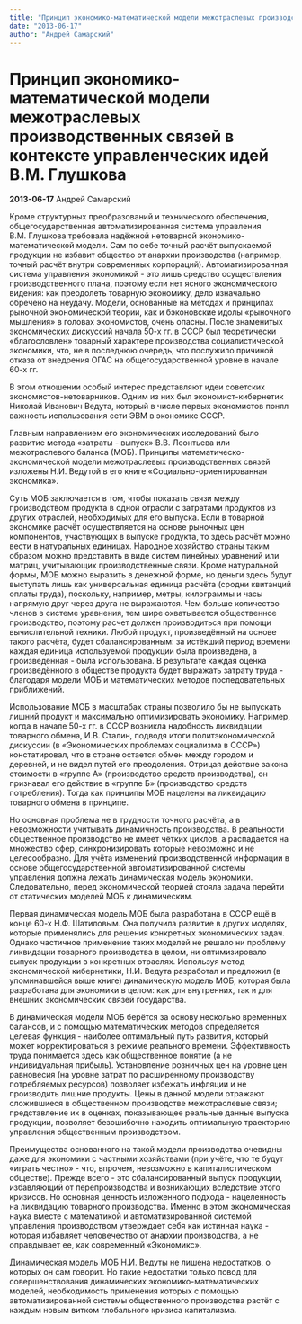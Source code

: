 ```yaml
---
title: "Принцип экономико-математической модели межотраслевых производственных связей в контексте управленческих идей В.М. Глушкова"
date: "2013-06-17"
author: "Андрей Самарский"
---
```


# Принцип экономико-математической модели межотраслевых производственных связей в контексте управленческих идей В.М. Глушкова

**2013-06-17** Андрей Самарский

Кроме структурных преобразований и технического обеспечения, общегосударственная автоматизированная система управления В.М. Глушкова требовала надёжной нетоварной экономико-математической модели. Сам по себе точный расчёт выпускаемой продукции не избавит общество от анархии производства (например, точный расчёт внутри современных корпораций). Автоматизированная система управления экономикой - это лишь средство осуществления производственного плана, поэтому если нет ясного экономического видения: как преодолеть товарную экономику, дело изначально обречено на неудачу. Модели, основанные на методах и принципах рыночной экономической теории, как и бэконовские идолы «рыночного мышления» в головах экономистов, очень опасны. После знаменитых экономических дискуссий начала 50-х гг. в СССР был теоретически «благословлен» товарный характере производства социалистической экономики, что, не в последнюю очередь, что послужило причиной отказа от внедрения ОГАС на общегосударственной уровне в начале 60-х гг.

В этом отношении особый интерес представляют идеи советских экономистов-нетоварников. Одним из них был экономист-кибернетик Николай Иванович Ведута, который в числе первых экономистов понял важность использования сети ЭВМ в экономике СССР.

Главным направлением его экономических исследований было развитие метода «затраты - выпуск» В.В. Леонтьева или межотраслевого баланса (МОБ). Принципы математическо-экономической модели межотраслевых производственных связей изложены Н.И. Ведутой в его книге «Социально-ориентированная экономика».

Суть МОБ заключается в том, чтобы показать связи между производством продукта в одной отрасли с затратами продуктов из других отраслей, необходимых для его выпуска. Если в товарной экономике расчёт осуществляется на основе рыночных цен компонентов, участвующих в выпуске продукта, то здесь расчёт можно вести в натуральных единицах. Народное хозяйство страны таким образом можно представить в виде систем линейных уравнений или матриц, учитывающих производственные связи. Кроме натуральной формы, МОБ можно выразить в денежной форме, но деньги здесь будут выступать лишь как универсальная единица расчёта (сродни квитанций оплаты труда), поскольку, например, метры, килограммы и часы напрямую друг через друга не выражаются. Чем больше количество членов в системе уравнения, тем шире охватывается общественное производство, поэтому расчет должен производиться при помощи вычислительной техники. Любой продукт, произведённый на основе такого расчёта, будет сбалансированным: за истёкший период времени каждая единица используемой продукции была произведена, а произведённая - была использована. В результате каждая оценка произведённого в обществе продукта будет выражать затрату труда - благодаря модели МОБ и математических методов последовательных приближений.

Использование МОБ в масштабах страны позволило бы не выпускать лишний продукт и максимально оптимизировать экономику. Например, когда в начале 50-х гг. в СССР возникла надобность ликвидации товарного обмена, И.В. Cталин, подводя итоги политэкономической дискуссии (в «Экономических проблемах социализма в СССР») констатировал, что в стране остается обмен между городом и деревней, и не видел путей его преодоления. Отрицая действие закона стоимости в «группе А» (производство средств производства), он признавал его действие в «группе Б» (производство средств потребления). Тогда как принципы МОБ нацелены на ликвидацию товарного обмена в принципе.

Но основная проблема не в трудности точного расчёта, а в невозможности учитывать динамичность производства. В реальности общественное производство не имеет чётких циклов, а распадается на множество сфер, синхронизировать которые невозможно и не целесообразно. Для учёта изменений производственной информации в основе общегосударственной автоматизированной системы управления должна лежать динамическая модель экономики. Следовательно, перед экономической теорией стояла задача перейти от статических моделей МОБ к динамическим.

Первая динамическая модель МОБ была разработана в СССР ещё в конце 60-х Н.Ф. Шатиловым. Она получила развитие в других моделях, которые применялись для решения конкретных экономических задач. Однако частичное применение таких моделей не решало ни проблему ликвидации товарного производства в целом, ни оптимизировало выпуск продукции в конкретных отраслях. Используя метод экономической кибернетики, Н.И. Ведута разработал и предложил (в упоминавшейся выше книге) динамическую модель МОБ, которая была разработана для экономики в целом: как для внутренних, так и для внешних экономических связей государства.

В динамическая модели МОБ берётся за основу несколько временных балансов, и с помощью математических методов определяется целевая функция - наиболее оптимальный путь развития, который может корректироваться в режиме реального времени. Эффективность труда понимается здесь как общественное понятие (а не индивидуальная прибыль). Установление розничных цен на уровне цен равновесия (на уровне затрат по расширенному производству потребляемых ресурсов) позволяет избежать инфляции и не производить лишние продукты. Цены в данной модели отражают сложившиеся в общественном производстве межотраслевые связи; представление их в оценках, показывающее реальные данные выпуска продукции, позволяет безошибочно находить оптимальную траекторию управления общественным производством.

Преимущества основанного на такой модели производства очевидны даже для экономики с частными хозяйствами (при учёте, что те будут «играть честно» - что, впрочем, невозможно в капиталистическом обществе). Прежде всего - это сбалансированный выпуск продукции, избавляющий от перепроизводства и возникающих вследствие этого кризисов. Но основная ценность изложенного подхода - нацеленность на ликвидацию товарного производства. Именно в этом экономическая наука вместе с математикой и автоматизированной системой управления производством утверждает себя как истинная наука - которая избавляет человечество от анархии производства, а не оправдывает ее, как современный «Экономикс».

Динамическая модель МОБ Н.И. Ведуты не лишена недостатков, о которых он сам говорит. Но такие недостатки только повод для совершенствования динамических экономико-математических моделей, необходимость применения которых с помощью автоматизированной системы общественного производства растёт с каждым новым витком глобального кризиса капитализма.